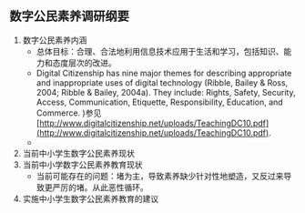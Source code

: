 
## 数字公民素养调研纲要

1. 数字公民素养内涵
    * 总体目标：合理、合法地利用信息技术应用于生活和学习，包括知识、能力和态度层次的改进。
    * Digital Citizenship has nine major themes for describing appropriate and inappropriate uses of digital technology (Ribble, Bailey & Ross, 2004; Ribble & Bailey, 2004a).  They include: Rights, Safety, Security, Access, Communication, 
Etiquette, Responsibility, Education, and Commerce. )参见[http://www.digitalcitizenship.net/uploads/TeachingDC10.pdf](http://www.digitalcitizenship.net/uploads/TeachingDC10.pdf).
    * 
2. 当前中小学生数字公民素养现状
3. 当前中小学数字公民素养教育现状
    * 当前可能存在的问题：堵为主，导致素养缺少针对性地塑造，又反过来导致更严厉的堵。从此恶性循环。
4. 实施中小学生数字公民素养教育的建议

